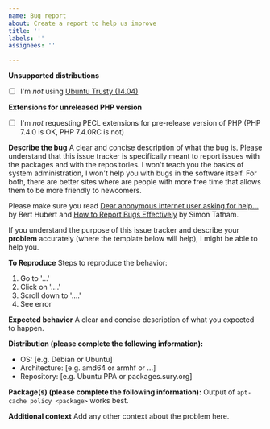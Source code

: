 ```yaml
---
name: Bug report
about: Create a report to help us improve
title: ''
labels: ''
assignees: ''

---
```


**Unsupported distributions**
 - [ ] I'm *not* using [Ubuntu Trusty (14.04)](https://www.patreon.com/posts/private-ubuntu-30596045)

**Extensions for unreleased PHP version**
- [ ] I'm *not* requesting PECL extensions for pre-release version of PHP (PHP 7.4.0 is OK, PHP 7.4.0RC is not)

**Describe the bug**
A clear and concise description of what the bug is. Please understand that this issue tracker is specifically meant to report issues with the packages and with the repositories. I won't teach you the basics of system administration, I won't help you with bugs in the software itself. For both, there are better sites where are people with more free time that allows them to be more friendly to newcomers.

Please make sure you read [Dear anonymous internet user asking for help...](https://berthub.eu/articles/posts/anonymous-help/) by Bert Hubert and [How to Report Bugs Effectively](https://www.chiark.greenend.org.uk/~sgtatham/bugs.html) by Simon Tatham.

If you understand the purpose of this issue tracker and describe your **problem** accurately (where the template below will help), I might be able to help you.

**To Reproduce**
Steps to reproduce the behavior:
1. Go to '...'
2. Click on '....'
3. Scroll down to '....'
4. See error

**Expected behavior**
A clear and concise description of what you expected to happen.

**Distribution (please complete the following information):**
 - OS: [e.g. Debian or Ubuntu]
 - Architecture: [e.g. amd64 or armhf or ...]
 - Repository: [e.g. Ubuntu PPA or packages.sury.org]

**Package(s) (please complete the following information):**
Output of `apt-cache policy <package>` works best.

**Additional context**
Add any other context about the problem here.
